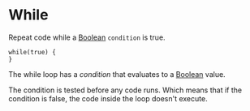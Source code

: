 # While

Repeat code while a [Boolean](/blocks/logic/boolean) `condition` is true.

```block
while(true) {
}
```

The while loop has a *condition* that evaluates to a [Boolean](/blocks/logic/boolean) value. 

The condition is tested before any code runs. Which means that if the condition is false,
the code inside the loop doesn't execute.

